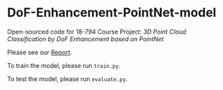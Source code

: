 # DoF-Enhancement-PointNet-model
Open-sourced code for 18-794 Course Project: *3D Point Cloud Classification by DoF Enhancement based on PointNet*

Please see our [Report](https://drive.google.com/file/d/1HXmxd7n5v4RGh_lzqjcxjEUOkS6FXKlP/view).

To train the model, please run ```train.py```.

To test the model, please run ```evaluate.py```.
